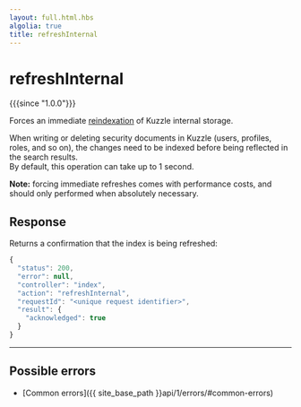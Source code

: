```yaml
---
layout: full.html.hbs
algolia: true
title: refreshInternal
---
```



# refreshInternal

{{{since "1.0.0"}}}

Forces an immediate [reindexation](https://www.elastic.co/guide/en/elasticsearch/reference/5.6/docs-refresh.html) of Kuzzle internal storage.

When writing or deleting security documents in Kuzzle (users, profiles, roles, and so on), the changes need to be indexed before being reflected in the search results.  
By default, this operation can take up to 1 second.

**Note:** forcing immediate refreshes comes with performance costs, and should only performed when absolutely necessary.


## Response

Returns a confirmation that the index is being refreshed:

```js
{
  "status": 200,
  "error": null,
  "controller": "index",
  "action": "refreshInternal",
  "requestId": "<unique request identifier>",
  "result": {
    "acknowledged": true
  }
}
```

---

## Possible errors

- [Common errors]({{ site_base_path }}api/1/errors/#common-errors)
